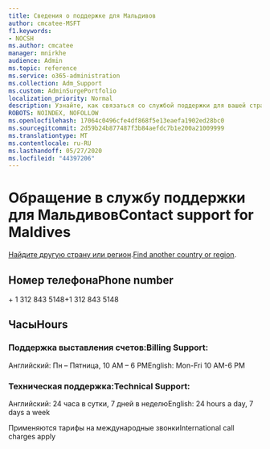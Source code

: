 ```yaml
---
title: Сведения о поддержке для Мальдивов
author: cmcatee-MSFT
f1.keywords:
- NOCSH
ms.author: cmcatee
manager: mnirkhe
audience: Admin
ms.topic: reference
ms.service: o365-administration
ms.collection: Adm_Support
ms.custom: AdminSurgePortfolio
localization_priority: Normal
description: Узнайте, как связаться со службой поддержки для вашей страны или региона.
ROBOTS: NOINDEX, NOFOLLOW
ms.openlocfilehash: 17064c0496cfe4df868f5e13eaefa1902ed28bc0
ms.sourcegitcommit: 2d59b24b877487f3b84aefdc7b1e200a21009999
ms.translationtype: MT
ms.contentlocale: ru-RU
ms.lasthandoff: 05/27/2020
ms.locfileid: "44397206"
---
```

# <a name="contact-support-for-maldives"></a><span data-ttu-id="94ff2-103">Обращение в службу поддержки для Мальдивов</span><span class="sxs-lookup"><span data-stu-id="94ff2-103">Contact support for Maldives</span></span>

<span data-ttu-id="94ff2-104">[Найдите другую страну или регион](../contact-support-for-business-products.md).</span><span class="sxs-lookup"><span data-stu-id="94ff2-104">[Find another country or region](../contact-support-for-business-products.md).</span></span>

## <a name="phone-number"></a><span data-ttu-id="94ff2-105">Номер телефона</span><span class="sxs-lookup"><span data-stu-id="94ff2-105">Phone number</span></span>
<span data-ttu-id="94ff2-106">+ 1 312 843 5148</span><span class="sxs-lookup"><span data-stu-id="94ff2-106">+1 312 843 5148</span></span>

## <a name="hours"></a><span data-ttu-id="94ff2-107">Часы</span><span class="sxs-lookup"><span data-stu-id="94ff2-107">Hours</span></span>
### <a name="billing-support"></a><span data-ttu-id="94ff2-108">Поддержка выставления счетов:</span><span class="sxs-lookup"><span data-stu-id="94ff2-108">Billing Support:</span></span>

<span data-ttu-id="94ff2-109">Английский: Пн – Пятница, 10 AM – 6 PM</span><span class="sxs-lookup"><span data-stu-id="94ff2-109">English: Mon-Fri 10 AM-6 PM</span></span>

### <a name="technical-support"></a><span data-ttu-id="94ff2-110">Техническая поддержка:</span><span class="sxs-lookup"><span data-stu-id="94ff2-110">Technical Support:</span></span>

<span data-ttu-id="94ff2-111">Английский: 24 часа в сутки, 7 дней в неделю</span><span class="sxs-lookup"><span data-stu-id="94ff2-111">English: 24 hours a day, 7 days a week</span></span>

<span data-ttu-id="94ff2-112">Применяются тарифы на международные звонки</span><span class="sxs-lookup"><span data-stu-id="94ff2-112">International call charges apply</span></span>
